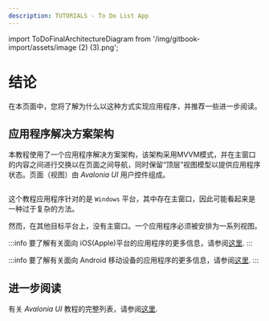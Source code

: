 ```yaml
---
description: TUTORIALS - To Do List App
---
```


import ToDoFinalArchitectureDiagram from '/img/gitbook-import/assets/image (2) (3).png';

# 结论

在本页面中，您将了解为什么以这种方式实现应用程序，并推荐一些进一步阅读。

## 应用程序解决方案架构

本教程使用了一个应用程序解决方案架构，该架构采用MVVM模式，并在主窗口的内容之间进行交换以在页面之间导航，同时保留“顶层”视图模型以提供应用程序状态。页面（视图）由 _Avalonia UI_ 用户控件组成。

<img className="center" src={ToDoFinalArchitectureDiagram} alt=""/>

这个教程应用程序针对的是 `Windows` 平台，其中存在主窗口，因此可能看起来是一种过于复杂的方法。

然而，在其他目标平台上，没有主窗口。一个应用程序必须被安排为一系列视图。

:::info
要了解有关面向 iOS(Apple)平台的应用程序的更多信息，请参阅[这里](../../guides/platforms/ios/).
:::

:::info
要了解有关面向 Android 移动设备的应用程序的更多信息，请参阅[这里](../../guides/platforms/android/).
:::

## 进一步阅读

有关 _Avalonia UI_ 教程的完整列表，请参阅[这里](..).
